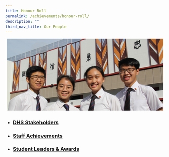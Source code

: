 ```yaml
---
title: Honour Roll
permalink: /achievements/honour-roll/
description: ""
third_nav_title: Our People
---
```

![](/images/Homepage/Achievements_1.jpg)


* ### **[DHS Stakeholders](/files/DHS_STAKEHOLDERS_2022_13102022.pdf)**
* ### **[Staff Achievements](/files/STAFF-ACHIEVEMENTS_UPDATED_12102022.pdf)**
* ### **[Student Leaders & Awards](/files/STUDENT-LEADERS-AND-AWARDS_2022_111022.pdf)**